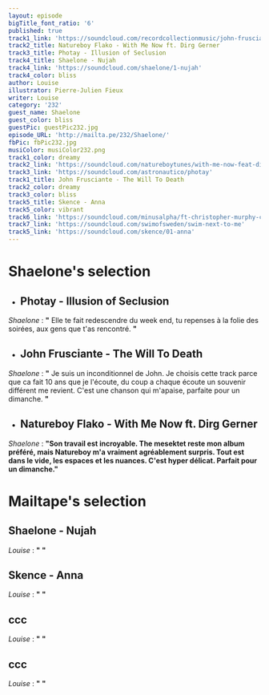 ```yaml
---
layout: episode
bigTitle_font_ratio: '6'
published: true
track1_link: 'https://soundcloud.com/recordcollectionmusic/john-frusciante-the-will-to'
track2_title: Natureboy Flako - With Me Now ft. Dirg Gerner
track3_title: Photay - Illusion of Seclusion
track4_title: Shaelone - Nujah
track4_link: 'https://soundcloud.com/shaelone/1-nujah'
track4_color: bliss
author: Louise
illustrator: Pierre-Julien Fieux
writer: Louise
category: '232'
guest_name: Shaelone
guest_color: bliss
guestPic: guestPic232.jpg
episode_URL: 'http://mailta.pe/232/Shaelone/'
fbPic: fbPic232.jpg
musiColor: musiColor232.png
track1_color: dreamy
track2_link: 'https://soundcloud.com/natureboytunes/with-me-now-feat-dirg-gerner'
track3_link: 'https://soundcloud.com/astronautico/photay'
track1_title: John Frusciante - The Will To Death
track2_color: dreamy
track3_color: bliss
track5_title: Skence - Anna
track5_color: vibrant
track6_link: 'https://soundcloud.com/minusalpha/ft-christopher-murphy-circles'
track7_link: 'https://soundcloud.com/swimofsweden/swim-next-to-me'
track5_link: 'https://soundcloud.com/skence/01-anna'
---
```

<p id="introduction"></p>

# **Shaelone's selection**

+ ## Photay - Illusion of Seclusion
_Shaelone_ : **"** Elle te fait redescendre du week end, tu repenses à la folie des soirées, aux gens que t'as rencontré. **"**

+ ## John Frusciante - The Will To Death
_Shaelone_ : **"** Je suis un inconditionnel de John. Je choisis cette track parce que ca fait 10 ans que je l'écoute, du coup a chaque écoute un souvenir différent me revient. C'est une chanson qui m'apaise, parfaite pour un dimanche. **"**

+ ## Natureboy Flako - With Me Now ft. Dirg Gerner
_Shaelone_ : **"**Son travail est incroyable. The mesektet reste mon album préféré, mais Natureboy m'a vraiment agréablement surpris.  Tout est dans le vide, les espaces et les nuances. C'est hyper délicat. Parfait pour un dimanche.**"**

# **Mailtape's selection**

## Shaelone - Nujah
_Louise_ : **"** **"**

## Skence - Anna
_Louise_ : **"** **"**

## ccc
_Louise_ : **"** **"**

## ccc
_Louise_ : **"** **"**

<p id="outroduction"></p>
